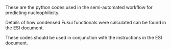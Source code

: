 These are the python codes used in the semi-automated workflow for predicting nucleophilicity.

Details of how condensed Fukui functionals were calculated can be found in the ESI document.

These codes should be used in conjunction with the instructions in the ESI document.
